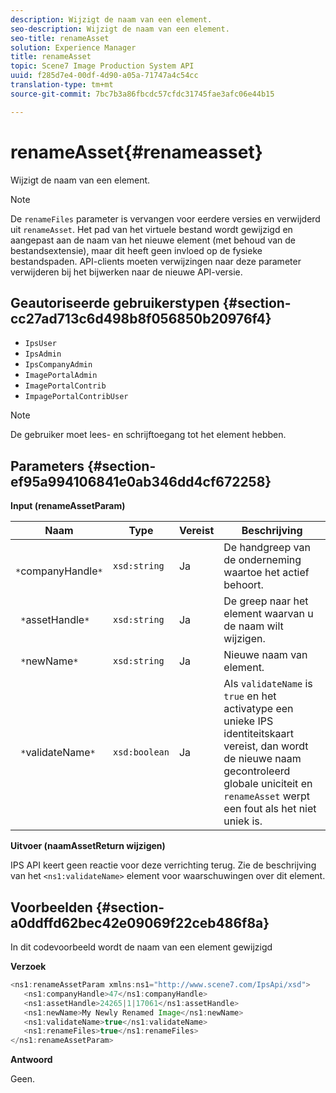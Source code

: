 ```yaml
---
description: Wijzigt de naam van een element.
seo-description: Wijzigt de naam van een element.
seo-title: renameAsset
solution: Experience Manager
title: renameAsset
topic: Scene7 Image Production System API
uuid: f285d7e4-00df-4d90-a05a-71747a4c54cc
translation-type: tm+mt
source-git-commit: 7bc7b3a86fbcdc57cfdc31745fae3afc06e44b15

---
```



# renameAsset{#renameasset}

Wijzigt de naam van een element.

>[!NOTE]
>
>De `renameFiles` parameter is vervangen voor eerdere versies en verwijderd uit `renameAsset`. Het pad van het virtuele bestand wordt gewijzigd en aangepast aan de naam van het nieuwe element (met behoud van de bestandsextensie), maar dit heeft geen invloed op de fysieke bestandspaden. API-clients moeten verwijzingen naar deze parameter verwijderen bij het bijwerken naar de nieuwe API-versie.

## Geautoriseerde gebruikerstypen {#section-cc27ad713c6d498b8f056850b20976f4}

* `IpsUser`
* `IpsAdmin`
* `IpsCompanyAdmin`
* `ImagePortalAdmin`
* `ImagePortalContrib`
* `ImpagePortalContribUser`

>[!NOTE]
>
>De gebruiker moet lees- en schrijftoegang tot het element hebben.

## Parameters {#section-ef95a994106841e0ab346dd4cf672258}

**Input (renameAssetParam)**

| Naam | Type | Vereist | Beschrijving |
|---|---|---|---|
| ` *`companyHandle`*` | `xsd:string` | Ja | De handgreep van de onderneming waartoe het actief behoort. |
| ` *`assetHandle`*` | `xsd:string` | Ja | De greep naar het element waarvan u de naam wilt wijzigen. |
| ` *`newName`*` | `xsd:string` | Ja | Nieuwe naam van element. |
| ` *`validateName`*` | `xsd:boolean` | Ja | Als `validateName` is `true` en het activatype een unieke IPS identiteitskaart vereist, dan wordt de nieuwe naam gecontroleerd globale uniciteit en `renameAsset` werpt een fout als het niet uniek is. |

**Uitvoer (naamAssetReturn wijzigen)**

IPS API keert geen reactie voor deze verrichting terug. Zie de beschrijving van het `<ns1:validateName>` element voor waarschuwingen over dit element.

## Voorbeelden {#section-a0ddffd62bec42e09069f22ceb486f8a}

In dit codevoorbeeld wordt de naam van een element gewijzigd

**Verzoek**

```java
<ns1:renameAssetParam xmlns:ns1="http://www.scene7.com/IpsApi/xsd">
   <ns1:companyHandle>47</ns1:companyHandle>
   <ns1:assetHandle>24265|1|17061</ns1:assetHandle>
   <ns1:newName>My Newly Renamed Image</ns1:newName>
   <ns1:validateName>true</ns1:validateName>
   <ns1:renameFiles>true</ns1:renameFiles>
</ns1:renameAssetParam>
```

**Antwoord**

Geen.
